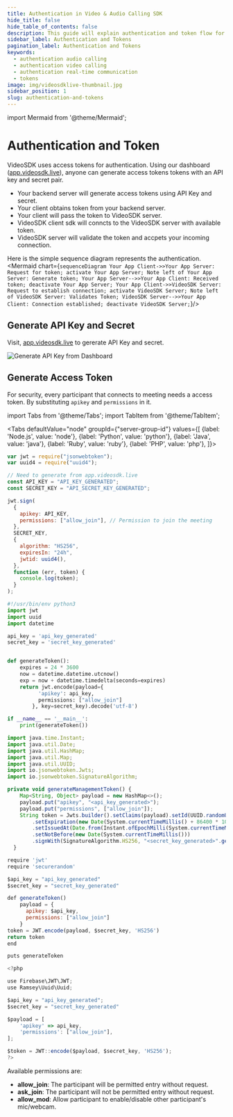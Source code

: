 ```yaml
---
title: Authentication in Video & Audio Calling SDK
hide_title: false
hide_table_of_contents: false
description: This guide will explain authentication and token flow for video & audio calling SDK.
sidebar_label: Authentication and Tokens
pagination_label: Authentication and Tokens
keywords:
  - authentication audio calling
  - authentication video calling
  - authentication real-time communication
  - tokens
image: img/videosdklive-thumbnail.jpg
sidebar_position: 1
slug: authentication-and-tokens
---
```


import Mermaid from '@theme/Mermaid';

# Authentication and Token

VideoSDK uses access tokens for authentication. Using our dashboard ([app.videosdk.live](https://app.videosdk.live/)), anyone can generate access tokens tokens with an API key and secret pair.

- Your backend server will generate access tokens using API Key and secret.
- Your client obtains token from your backend server.
- Your client will pass the token to VideoSDK server.
- VideoSDK client sdk will conncts to the VideoSDK server with available token.
- VideoSDK server will validate the token and accpets your incoming connection.

Here is the simple sequence diagram represents the authentication.
<Mermaid chart={`sequenceDiagram Your App Client->>Your App Server: Request for token; activate Your App Server; Note left of Your App Server: Generate token; Your App Server-->>Your App Client: Received token; deactivate Your App Server; Your App Client->>VideoSDK Server: Request to establish connection; activate VideoSDK Server; Note left of VideoSDK Server: Validates Token; VideoSDK Server-->>Your App Client: Connection established; deactivate VideoSDK Server;`}/>

## Generate API Key and Secret

Visit, [app.videosdk.live](https://app.videosdk.live/) to gererate API Key and secret.

![Generate API Key from Dashboard](/img/tutorial/generate-api-key.jpg)

## Generate Access Token

For security, every participant that connects to meeting needs a access token. By substituting `apikey` and `permissions` in it.

import Tabs from '@theme/Tabs';
import TabItem from '@theme/TabItem';

<Tabs
defaultValue="node"
groupId={"server-group-id"}
values={[
{label: 'Node.js', value: 'node'},
{label: 'Python', value: 'python'},
{label: 'Java', value: 'java'},
{label: 'Ruby', value: 'ruby'},
{label: 'PHP', value: 'php'},
]}>
<TabItem value="node">

```js
var jwt = require("jsonwebtoken");
var uuid4 = require("uuid4");

// Need to generate from app.videosdk.live
const API_KEY = "API_KEY_GENERATED";
const SECRET_KEY = "API_SECRET_KEY_GENERATED";

jwt.sign(
  {
    apikey: API_KEY,
    permissions: ["allow_join"], // Permission to join the meeting
  },
  SECRET_KEY,
  {
    algorithm: "HS256",
    expiresIn: "24h",
    jwtid: uuid4(),
  },
  function (err, token) {
    console.log(token);
  }
);
```

</TabItem>
<TabItem value="python">

```python
#!/usr/bin/env python3
import jwt
import uuid
import datetime

api_key = 'api_key_generated'
secret_key = 'secret_key_generated'


def generateToken():
    expires = 24 * 3600
    now = datetime.datetime.utcnow()
    exp = now + datetime.timedelta(seconds=expires)
    return jwt.encode(payload={
          'apikey': api_key,
          permissions: ["allow_join"]
        }, key=secret_key).decode('utf-8')

if __name__ == '__main__':
    print(generateToken())
```

</TabItem>
<TabItem value="java">

```js
import java.time.Instant;
import java.util.Date;
import java.util.HashMap;
import java.util.Map;
import java.util.UUID;
import io.jsonwebtoken.Jwts;
import io.jsonwebtoken.SignatureAlgorithm;

private void generateManagementToken() {
    Map<String, Object> payload = new HashMap<>();
    payload.put("apikey", "<api_key_generated>");
    payload.put("permissions", ["allow_join"]);
    String token = Jwts.builder().setClaims(payload).setId(UUID.randomUUID().toString())
        .setExpiration(new Date(System.currentTimeMillis() + 86400 * 1000))
        .setIssuedAt(Date.from(Instant.ofEpochMilli(System.currentTimeMillis() - 60000)))
        .setNotBefore(new Date(System.currentTimeMillis()))
        .signWith(SignatureAlgorithm.HS256, "<secret_key_generated>".getBytes()).compact();
  }
```

</TabItem>
<TabItem value="ruby">

```js
require 'jwt'
require 'securerandom'

$api_key = "api_key_generated"
$secret_key = "secret_key_generated"

def generateToken()
    payload = {
      apikey: $api_key,
      permissions: ["allow_join"]
    }
token = JWT.encode(payload, $secret_key, 'HS256')
return token
end

puts generateToken
```

</TabItem>
<TabItem value="php">

```js
<?php

use Firebase\JWT\JWT;
use Ramsey\Uuid\Uuid;

$api_key = "api_key_generated";
$secret_key = "secret_key_generated"

$payload = [
    'apikey' => api_key,
    'permissions': ["allow_join"],
];

$token = JWT::encode($payload, $secret_key, 'HS256');
?>
```

</TabItem>
</Tabs>

Available permissions are:

- **allow_join**: The participant will be permitted entry without request.
- **ask_join**: The participant will not be permitted entry without request.
- **allow_mod**: Allow participant to enable/disable other participant's mic/webcam.
